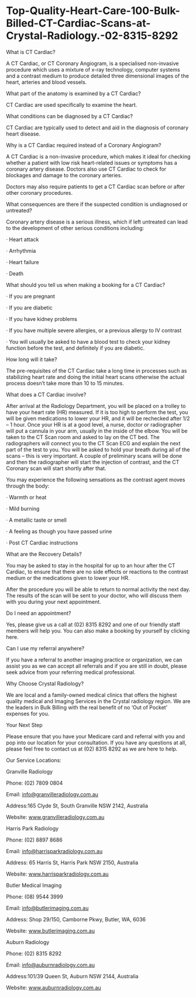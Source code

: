 # Top-Quality-Heart-Care-100-Bulk-Billed-CT-Cardiac-Scans-at-Crystal-Radiology.-02-8315-8292
What is CT Cardiac?

A CT Cardiac, or CT Coronary Angiogram, is a specialised non-invasive procedure which uses a mixture of x-ray technology, computer systems and a contrast medium to produce detailed three dimensional images of the heart, arteries and blood vessels.

What part of the anatomy is examined by a CT Cardiac?

CT Cardiac are used specifically to examine the heart.

What conditions can be diagnosed by a CT Cardiac?

CT Cardiac are typically used to detect and aid in the diagnosis of coronary heart disease.

Why is a CT Cardiac required instead of a Coronary Angiogram?

A CT Cardiac is a non-invasive procedure, which makes it ideal for checking whether a patient with low risk heart-related issues or symptoms has a coronary artery disease. Doctors also use CT Cardiac to check for blockages and damage to the coronary arteries.

Doctors may also require patients to get a CT Cardiac scan before or after other coronary procedures.

What consequences are there if the suspected condition is undiagnosed or untreated?

Coronary artery disease is a serious illness, which if left untreated can lead to the development of other serious conditions including:

·         Heart attack

·         Arrhythmia

·         Heart failure

·         Death

What should you tell us when making a booking for a CT Cardiac?

·         If you are pregnant

·         If you are diabetic

·         If you have kidney problems

·         If you have multiple severe allergies, or a previous allergy to IV contrast

·         You will usually be asked to have a blood test to check your kidney function before the test, and definitely if you are diabetic.

How long will it take?

The pre-requisites of the CT Cardiac take a long time in processes such as stabilizing heart rate and doing the initial heart scans otherwise the actual process doesn’t take more than 10 to 15 minutes.

What does a CT Cardiac involve?

After arrival at the Radiology Department, you will be placed on a trolley to have your heart rate (HR) measured. If it is too high to perform the test, you will be given medications to lower your HR, and it will be rechecked after 1/2 – 1 hour. Once your HR is at a good level, a nurse, doctor or radiographer will put a cannula in your arm, usually in the inside of the elbow. You will be taken to the CT Scan room and asked to lay on the CT bed. The radiographers will connect you to the CT Scan ECG and explain the next part of the test to you. You will be asked to hold your breath during all of the scans – this is very important. A couple of preliminary scans will be done and then the radiographer will start the injection of contrast, and the CT Coronary scan will start shortly after that.

You may experience the following sensations as the contrast agent moves through the body:

·         Warmth or heat

·         Mild burning

·         A metallic taste or smell

·         A feeling as though you have passed urine

·         Post CT Cardiac instructions

What are the Recovery Details?

You may be asked to stay in the hospital for up to an hour after the CT Cardiac, to ensure that there are no side effects or reactions to the contrast medium or the medications given to lower your HR.

After the procedure you will be able to return to normal activity the next day. The results of the scan will be sent to your doctor, who will discuss them with you during your next appointment.

Do I need an appointment?

Yes, please give us a call at (02) 8315 8292 and one of our friendly staff members will help you. You can also make a booking by yourself by clicking here.

Can I use my referral anywhere?

If you have a referral to another imaging practice or organization, we can assist you as we can accept all referrals and if you are still in doubt, please seek advice from your referring medical professional.

 

Why Choose Crystal Radiology?

We are local and a family-owned  medical clinics that offers the highest quality medical and Imaging Services in the Crystal radiology region. We are the leaders in Bulk Billing with the real benefit of no ‘Out of Pocket’ expenses for you.

Your Next Step

Please ensure that you have your Medicare card and referral with you and pop into our location for your consultation. If you have any questions at all, please feel free to contact us at (02) 8315 8292 as we are here to help.

Our Service Locations:

Granville Radiology                                                            

Phone: (02) 7809 0804

Email: info@granvilleradiology.com.au

Address:165 Clyde St, South Granville NSW 2142, Australia

Website: www.granvilleradiology.com.au


Harris Park Radiology

Phone: (02) 8897 8686

Email: info@harrisparkradiology.com.au

Address: 65 Harris St, Harris Park NSW 2150, Australia

Website: www.harrisparkradiology.com.au


 Butler Medical Imaging                                                  

Phone: (08) 9544 3999

Email: info@butlerimaging.com.au

Address: Shop 29/150, Camborne Pkwy, Butler, WA, 6036

Website: www.butlerimaging.com.au


Auburn Radiology                               	                                 

Phone: (02) 8315 8292

Email: info@auburnradiology.com.au

Address:101/39 Queen St, Auburn NSW 2144, Australia

Website: www.auburnradiology.com.au
